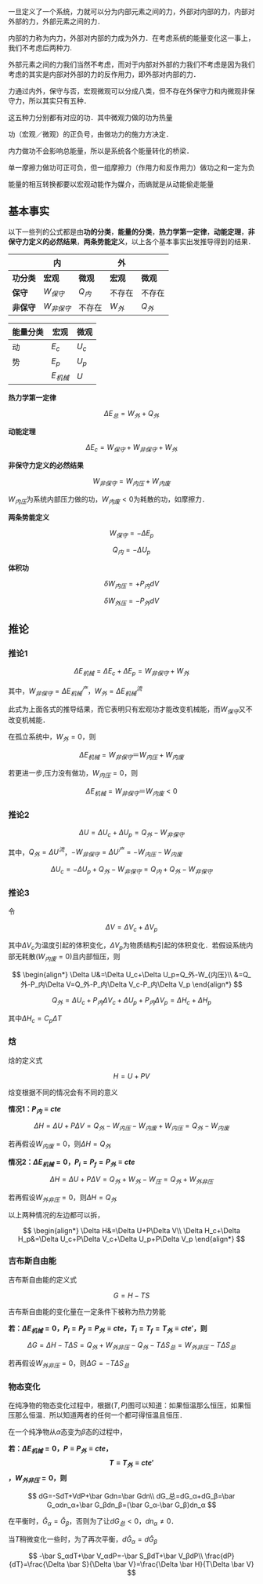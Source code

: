 一旦定义了一个系统，力就可以分为内部元素之间的力，外部对内部的力，内部对外部的力，外部元素之间的力．

内部的力称为内力，外部对内部的力成为外力．在考虑系统的能量变化这一事上，我们不考虑后两种力.

外部元素之间的力我们当然不考虑，而对于内部对外部的力我们不考虑是因为我们考虑的其实是内部对外部的力的反作用力，即外部对内部的力．

力通过内外，保守与否，宏观微观可以分成八类，但不存在外保守力和内微观非保守力，所以其实只有五种．

这五种力分别都有对应的功．其中微观力做的功为热量

功（宏观／微观）的正负号，由做功力的施力方决定．

内力做功不会影响总能量，所以是系统各个能量转化的桥梁．

单一摩擦力做功可正可负，但一组摩擦力（作用力和反作用力）做功之和一定为负

能量的相互转换都要以宏观动能作为媒介，而熵就是从动能偷走能量

## 基本事实

以下一些列的公式都是由**功的分类**，**能量的分类**，**热力学第一定律**，**动能定理**，**非保守力定义的必然结果**，**两条势能定义**，以上各个基本事实出发推导得到的结果．


|            | 内           |          | 外       |          |
| ---------- | ------------ | -------- | -------- | -------- |
| **功分类** | **宏观**     | **微观** | **宏观** | **微观** |
| **保守**   | $W_{保守}$   | ${Q_内}$ | 不存在   | 不存在   |
| **非保守** | $W_{非保守}$ | 不存在   | ${W_外}$ | $Q_外$   |

| 能量分类 | 宏观       | 微观  |
| -------- | ---------- | ----- |
| 动       | $E_c$      | $U_c$ |
| 势       | $E_p$      | $U_p$ |
|          | $E_{机械}$ | $U$   |

**热力学第一定律**

$$
\Delta E_总=W_外+Q_外
$$

**动能定理**

$$
\Delta E_c=W_{保守}+W_{非保守}+W_{外}
$$

**非保守力定义的必然结果**

$$
W_{非保守}=W_{内压}+W_{内废}
$$

$W_{内压}$为系统内部压力做的功，$W_{内废}<0$为耗散的功，如摩擦力．

**两条势能定义**

$$
W_{保守}=-\Delta E_p
$$

$$
Q_内=-\Delta U_p
$$

**体积功**

$$
\delta W_{内压}=+P_内dV
$$

$$
\delta W_{外压}=-P_外dV
$$

## 推论

### 推论1


$$
\Delta E_{机械}=\Delta E_c+\Delta E_p=W_{非保守}+W_{外}
$$

其中，$W_{非保守}=\Delta E_{机械}^产$，$W_{外}=\Delta E_{机械}^{流}$


此式为上面各式的推导结果，而它表明只有宏观功才能改变机械能，而$W_{保守}$又不改变机械能．

在孤立系统中，$W_外=0$，则

$$
\Delta E_{机械}=W_{非保守}＝W_{内压}+W_{内废}
$$

若更进一步,压力没有做功，$W_{内压}=0$，则

$$
\Delta E_{机械}=W_{非保守}＝W_{内废}<0
$$



### 推论2

$$
\Delta U=\Delta U_c+\Delta U_p=Q_外-W_{非保守}
$$

其中，$Q_外=\Delta U^{流}$，$-W_{非保守}=\Delta U^产=-W_{内压}-W_{内废}$


$$
\Delta U_c=-\Delta U_p+Q_外-W_{非保守}=Q_内+Q_外-W_{非保守}
$$

### 推论3

令

$$
\Delta V=\Delta V_c+\Delta V_p
$$

其中$\Delta V_c$为温度引起的体积变化，$\Delta V_p$为物质结构引起的体积变化．若假设系统内部无耗散($W_{内废}=0$)且内部恒压，则

$$
\begin{align*}
\Delta U&=\Delta U_c+\Delta U_p=Q_外-W_{内压}\\ 
&=Q_外-P_内\Delta V=Q_外-P_内\Delta V_c-P_内\Delta V_p
\end{align*}
$$

$$
Q_外=\Delta U_c+P_内\Delta V_c+\Delta U_p+P_内\Delta V_p=\Delta H_c+\Delta H_p
$$

其中$\Delta H_c=C_p\Delta T$

### 焓

焓的定义式

$$
H=U+PV
$$

焓变根据不同的情况会有不同的意义

**情况1：$P_内\equiv cte$**

$$
\Delta H=\Delta U+P\Delta V=Q_外-W_{内压}-W_{内废}+W_{内压}=Q_{外}-W_{内废}
$$

若再假设$W_{内废}=0$，则$\Delta H=Q_{外}$

**情况2：$\Delta E_{机械}=0$，$P_i=P_f=P_外\equiv cte$**

$$
\Delta H=\Delta U+P\Delta V=Q_外+W_{外}-W_{压}=Q_外+W_{外非压}
$$

若再假设$W_{外非压}=0$，则$\Delta H=Q_{外}$

以上两种情况的左边都可以拆，

$$
\begin{align*}
\Delta H&=\Delta U+P\Delta V\\
\Delta H_c+\Delta H_p&=\Delta U_c+P\Delta V_c+\Delta U_p+P\Delta V_p
\end{align*}
$$

### 吉布斯自由能

吉布斯自由能的定义式

$$
G=H-TS
$$

吉布斯自由能的变化量在一定条件下被称为热力势能

**若：$\Delta E_{机械}=0$，$P_i=P_f=P_外\equiv cte$，$T_i=T_f=T_外\equiv cte'$，则**

$$
\Delta G=\Delta H-T\Delta S=Q_外+W_{外非压}-Q_外-T\Delta S_总=W_{外非压}-T\Delta S_总
$$

若再假设$W_{外非压}=0$，则$\Delta G=-T\Delta S_总$

### 物态变化

在纯净物的物态变化过程中，根据$(T,P)$图可以知道：如果恒温那么恒压，如果恒压那么恒温．所以知道两者的任何一个都可得恒温且恒压．

在一个纯净物从$α$态变为$β$态的过程中，

**若：$\Delta E_{机械}=0$，$P\equiv P_外\equiv cte$，$$T\equiv T_外\equiv cte'$$，$W_{外非压}=0$，则**

$$
dG=-SdT+VdP+\bar Gdn=\bar Gdn\\
dG_总=dG_α+dG_β=\bar G_αdn_α+\bar G_βdn_β=(\bar G_α-\bar G_β)dn_α
$$

在平衡时，$\bar G_α=\bar G_β$，否则为了让$dG_总<0$，$dn_α\neq0$．

当$T$稍微变化一些时，为了再次平衡，$d\bar G_α=d\bar G_β$

$$
-\bar S_αdT+\bar V_αdP=-\bar S_βdT+\bar V_βdP\\
\frac{dP}{dT}=\frac{\Delta \bar S}{\Delta \bar V}=\frac{\Delta \bar H}{T\Delta \bar V}
$$
